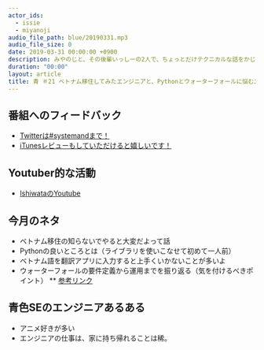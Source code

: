 ```yaml
---
actor_ids:
  - issie
  - miyanoji
audio_file_path: blue/20190331.mp3
audio_file_size: 0
date: 2019-03-31 00:00:00 +0900
description: みやのじと、その後輩いっしーの2人で、ちょっとだけテクニカルな話をかじっちゃおう！という趣旨で始めた、systemand.onlineのサブチャンネル青です。
duration: "00:00"
layout: article
title: 青 ＃21 ベトナム移住してみたエンジニアと、Pythonとウォーターフォールに悩むエンジニアの話
---
```

## 番組へのフィードバック
* [Twitterは#systemandまで！](https://twitter.com/search?q=%23systemand)
* [iTunesレビューもしていただけると嬉しいです！](https://itunes.apple.com/jp/podcast/systemand-online/id1205168408?mt=2)

## Youtuber的な活動
* [IshiwataのYoutube](https://www.youtube.com/channel/UC0dN6GcdwpQA-WdSfI2tmZQ)

## 今月のネタ
* ベトナム移住の知らないでやると大変だよって話
* Pythonの良いところとは（ライブラリを使いこなせて初めて一人前）
* ベトナム語を翻訳アプリに入力すると上手くいかないことが多いよ
* ウォーターフォールの要件定義から運用までを振り返る（気を付けるべきポイント）
** [参考リンク](https://system-engineer.jimdo.com/%E3%82%A6%E3%82%A9%E3%83%BC%E3%82%BF%E3%83%BC%E3%83%95%E3%82%A9%E3%83%BC%E3%83%AB%E3%83%A2%E3%83%87%E3%83%AB/)

## 青色SEのエンジニアあるある
* アニメ好きが多い
* エンジニアの仕事は、家に持ち帰れることは稀。

